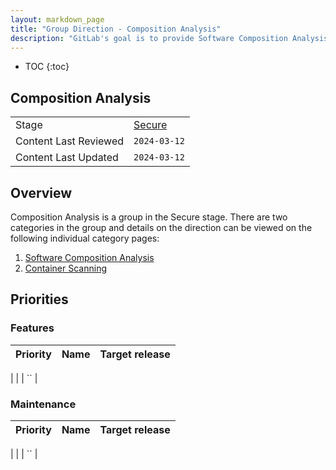 ```yaml
---
layout: markdown_page
title: "Group Direction - Composition Analysis"
description: "GitLab's goal is to provide Software Composition Analysis as part of the standard development process. Learn more!"
---
```


- TOC
{:toc}

## Composition Analysis

| | |
| --- | --- |
| Stage | [Secure](https://about.gitlab.com/direction/application_security_testing/) |
| Content Last Reviewed | `2024-03-12` |
| Content Last Updated  | `2024-03-12` |

## Overview

Composition Analysis is a group in the Secure stage.  There are two categories in the group and details on the direction can be viewed on the following individual category pages:

1. [Software Composition Analysis](https://about.gitlab.com/direction/application_security_testing/composition-analysis/software-composition-analysis/)
1. [Container Scanning](https://about.gitlab.com/direction/application_security_testing/composition-analysis/container-scanning/)

## Priorities
### Features

| Priority | Name |  Target release |
| ------ | ------ |  ------ |

|  | []() | ``  |


### Maintenance

| Priority | Name |  Target release |
| ------ | ------ |  ------ |

|  | []() | ``  |

